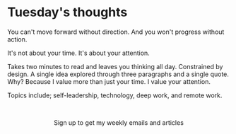 # Tuesday's thoughts

You can't move forward without direction. And you won't progress without action. 

It's not about your time. It's about your attention. 

Takes two minutes to read and leaves you thinking all day. Constrained by design. A single idea explored through three paragraphs and a single quote. Why? Because I value more than just your time. I value your attention.

Topics include; self-leadership, technology, deep work, and remote work.

<br>
<p align="center">
Sign up to get my weekly emails and articles
</p>

<script async data-uid="334a50172f" src="https://unique-writer-1890.ck.page/334a50172f/index.js"></script>
